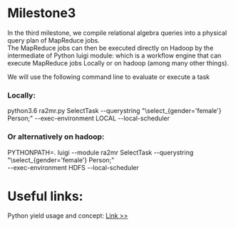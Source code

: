 # Milestone3
In the third milestone, we compile relational algebra queries into a physical query plan of
MapReduce jobs.<br> The MapReduce jobs can then be executed directly on Hadoop by the intermediate of 
Python luigi module: which is a workflow engine that can execute MapReduce jobs Locally or
on hadoop (among many other things).

We will use the following command line to evaluate or execute a task <br>
### Locally:
python3.6 ra2mr.py SelectTask --querystring "\select_{gender='female'} Person;" --exec-environment LOCAL --local-scheduler <br>
### Or alternatively on hadoop: <br> 
PYTHONPATH=. luigi --module ra2mr SelectTask --querystring "\select_{gender='female'} Person;"<br> --exec-environment HDFS --local-scheduler
# Useful links: <br>
<p>Python yield usage and concept:
<a href="https://dzone.com/articles/when-to-use-yield-instead-of-return-in-python"> Link >> </a>
</p>